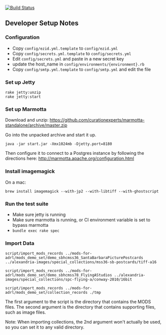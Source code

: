 [![Build Status](https://travis-ci.org/curationexperts/alexandria-v2.svg?branch=master)](https://travis-ci.org/curationexperts/alexandria-v2)

## Developer Setup Notes

### Configuration
  * Copy `config/ezid.yml.template` to `config/ezid.yml`
  * Copy `config/secrets.yml.template` to `config/secrets.yml`
  * Edit `config/secrets.yml` and paste in a new secret key
  * update the host\_name in `config/environments/{environment}.rb`
  * Copy `config/smtp.yml.template` to `config/smtp.yml` and edit the file

### Set up Jetty

```
rake jetty:unzip
rake jetty:start
```

### Set up Marmotta

Download and unzip: https://github.com/curationexperts/marmotta-standalone/archive/master.zip

Go into the unpacked archive and start it up.
```
java -jar start.jar -Xmx1024mb -Djetty.port=8180
```

Then configure it to connect to a Postgres instance by following the directions here:
http://marmotta.apache.org/configuration.html

### Install imagemagick

On a mac:
```
brew install imagemagick --with-jp2 --with-libtiff --with-ghostscript
```

### Run the test suite

  * Make sure jetty is running
  * Make sure marmotta is running, or CI environment variable is set to bypass marmotta
  * `bundle exec rake spec`

### Import Data

```
script/import_mods_records ../mods-for-adrl/mods_demo_set/demo_sbhcmss36_SantaBarbaraPicturePostcards ../alexandria-images/special_collections/mss36-sb-postcards/tiff-a16

script/import_mods_records ../mods-for-adrl/mods_demo_set/demo_sbhcmss78_FlyingAStudios ../alexandria-images/special_collections/spc-flying-a/conway-2010/16bit

script/import_mods_records ../mods-for-adrl/mods_demo_set/collection_records ./tmp
```

The first argument to the script is the directory that contains the MODS files.  The second argument is the directory that contains supporting files, such as image files.

Note:  When importing collections, the 2nd argument won't actually be used, so you can set it to any valid directory.

